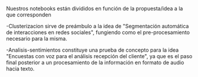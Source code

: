Nuestros notebooks están divididos en función de la propuesta/idea a la que corresponden

-Clusterizacion sirve de preámbulo a la idea de "Segmentación automática de interacciones en redes sociales", fungiendo como el pre-procesamiento necesario para la misma.

-Analisis-sentimientos constituye una prueba de concepto para la idea "Encuestas con voz para el análisis recepción del cliente", ya que es el paso final posterior a un procesamiento de la información en formato de audio hacia texto.
